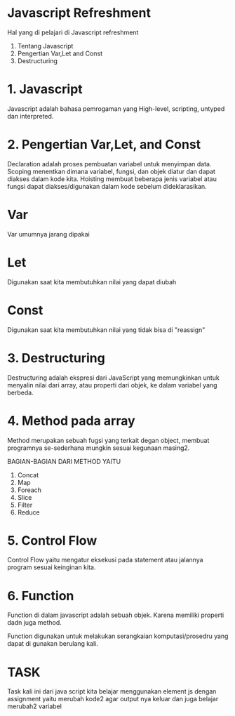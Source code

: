 # Javascript Refreshment
 Hal yang di pelajari di Javascript refreshment
1. Tentang Javascript
2. Pengertian Var,Let and Const
3. Destructuring


# 1. Javascript
Javascript adalah bahasa pemrogaman yang High-level, scripting, untyped dan interpreted.

# 2. Pengertian Var,Let, and Const
Declaration adalah proses pembuatan variabel untuk menyimpan data.
Scoping menentkan dimana variabel, fungsi, dan objek diatur dan dapat diakses dalam kode kita.
Hoisting membuat beberapa jenis variabel atau fungsi dapat diakses/digunakan dalam kode sebelum dideklarasikan.
# Var
Var umumnya jarang dipakai
# Let
Digunakan saat kita membutuhkan nilai yang dapat diubah
# Const
Digunakan saat kita membutuhkan nilai yang tidak bisa di "reassign"

# 3. Destructuring
Destructuring adalah ekspresi dari JavaScript yang memungkinkan untuk menyalin nilai dari array, atau properti dari objek, ke dalam variabel yang berbeda.

# 4. Method pada array
Method merupakan sebuah fugsi yang terkait degan object, membuat programnya se-sederhana mungkin sesuai kegunaan masing2.

BAGIAN-BAGIAN DARI METHOD YAITU
1. Concat
2. Map
3. Foreach
4. Slice
5. Filter
6. Reduce

# 5. Control Flow
Control Flow yaitu mengatur eksekusi pada statement atau jalannya program sesuai keinginan kita.

# 6. Function
Function di dalam javascript adalah sebuah objek. Karena memiliki properti dadn juga method.

Function digunakan untuk melakukan serangkaian komputasi/prosedru yang dapat di gunakan berulang kali.

# TASK
Task kali ini dari java script kita belajar menggunakan element js dengan assignment yaitu merubah kode2 agar output nya keluar dan juga belajar merubah2 variabel